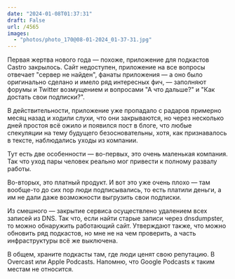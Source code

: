 ```yaml
---
date: "2024-01-08T01:37:31"
draft: False
url: /4565
images:
  - "photos/photo_170@08-01-2024_01-37-31.jpg"
---
```


Первая жертва нового года — похоже, приложение для подкастов Castro закрылось. Сайт недоступен, приложение на все вопросы отвечает "сервер не найден", фанаты приложения — а оно было оригинально сделано и имело ряд интересных фич, — заполняют форумы и Twitter возмущением и вопросами "А что дальше?" и "Как достать свои подписки?".

В действительности, приложение уже пропадало с радаров примерно месяц назад и ходили слухи, что они закрываются, но через несколько дней простоя всё ожило и появился пост в блоге, что любые спекуляции на тему будущего безосновательны, хотя, как признавалось в тексте, наблюдались уходы из компании. 

Тут есть две особенности — во-первых, это очень маленькая компания. Так что уход пары человек реально мог привести к полному развалу работы. 

Во-вторых, это платный продукт. И вот это уже очень плохо — там вообще-то до сих пор люди подписывались, то есть платили деньги, а им не дали даже возможности выгрузить свои подписки.

Из смешного — закрытие сервиса осуществлено удалением всех записей из DNS. Так что, если найти старые записи через dnsdumpster, то можно обнаружить работающий сайт. Утверждают также, что можно обновить ряд подкастов, но мне не на чем проверить, а часть инфраструктуры всё же выключена.

В общем, храните подкасты там, где люди ценят свою репутацию. В Overcast или Apple Podcasts. Напомню, что Google Podcasts к таким местам не относится.
